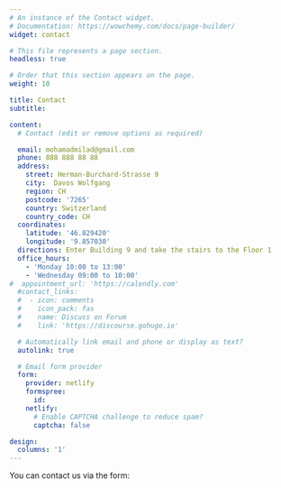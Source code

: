 ```yaml
---
# An instance of the Contact widget.
# Documentation: https://wowchemy.com/docs/page-builder/
widget: contact

# This file represents a page section.
headless: true

# Order that this section appears on the page.
weight: 10

title: Contact
subtitle:

content:
  # Contact (edit or remove options as required)

  email: mohamadmilad@gmail.com
  phone: 888 888 88 88
  address:
    street: Herman-Burchard-Strasse 9
    city:  Davos Wolfgang
    region: CH
    postcode: '7265'
    country: Switzerland
    country_code: CH
  coordinates:
    latitude: '46.829420'
    longitude: '9.857030'
  directions: Enter Building 9 and take the stairs to the Floor 1
  office_hours:
    - 'Monday 10:00 to 13:00'
    - 'Wednesday 09:00 to 10:00'
#  appointment_url: 'https://calendly.com'
  #contact_links:
  #  - icon: comments
  #    icon_pack: fas
  #    name: Discuss on Forum
  #    link: 'https://discourse.gohugo.io'

  # Automatically link email and phone or display as text?
  autolink: true

  # Email form provider
  form:
    provider: netlify
    formspree:
      id:
    netlify:
      # Enable CAPTCHA challenge to reduce spam?
      captcha: false

design:
  columns: '1'
---
```


You can contact us via the form:

